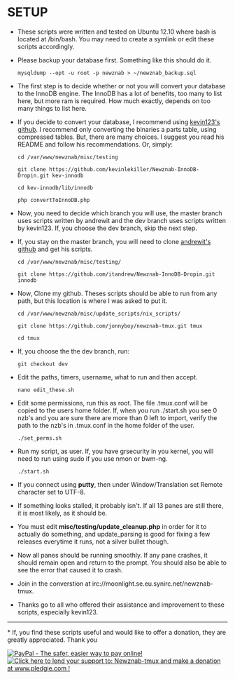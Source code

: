 # SETUP

 * These scripts were written and tested on Ubuntu 12.10 where bash is located at /bin/bash. You may need to create a symlink or edit these scripts accordingly.

 * Please backup your database first. Something like this should do it.

    `mysqldump --opt -u root -p newznab > ~/newznab_backup.sql`



 * The first step is to decide whether or not you will convert your database to the InnoDB engine. The InnoDB has a lot of benefits, too many to list here, but more ram is required. How much exactly, depends on too many things to list here.

 * If you decide to convert your database, I recommend using [kevin123's github](https://github.com/kevinlekiller/Newznab-Barracuda.git). I recommend only converting the binaries a parts table, using compressed tables. But, there are many choices. I suggest you read his README and follow his recommendations. Or, simply:

    `cd /var/www/newznab/misc/testing`
 
    `git clone https://github.com/kevinlekiller/Newznab-InnoDB-Dropin.git kev-innodb`

    `cd kev-innodb/lib/innodb`

    `php convertToInnoDB.php`



 * Now, you need to decide which branch you will use, the master branch uses scripts written by andrewit and the dev branch uses scripts written by kevin123. If, you choose the dev branch, skip the next step.

 * If, you stay on the master branch, you will need to clone [andrewit's github](https://github.com/itandrew/Newznab-InnoDB-Dropin.git) and get his scripts.

    `cd /var/www/newznab/misc/testing/`
    
    `git clone https://github.com/itandrew/Newznab-InnoDB-Dropin.git innodb`
    


 * Now, Clone my github. Theses scripts should be able to run from any path, but this location is where I was asked to put it.

    `cd /var/www/newznab/misc/update_scripts/nix_scripts/`
    
    `git clone https://github.com/jonnyboy/newznab-tmux.git tmux`
    
    `cd tmux`
    


 * If, you choose the the dev branch, run:

    `git checkout dev`



 * Edit the paths, timers, username, what to run and then accept.

    `nano edit_these.sh`



 * Edit some permissions, run this as root. The file .tmux.conf will be copied to the users home folder. If, when you run ./start.sh you see 0 nzb's and you are sure there are more than 0 left to import, verify the path to the nzb's in .tmux.conf in the home folder of the user.

    `./set_perms.sh`



 * Run my script, as user. If, you have grsecurity in you kernel, you will need to run using sudo if you use nmon or bwm-ng.

    `./start.sh`

    

 * If you connect using **putty**, then under Window/Translation set Remote character set to UTF-8.

 * If something looks stalled, it probably isn't. If all 13 panes are still there, it is most likely, as it should be.
 
 * You must edit **misc/testing/update_cleanup.php** in order for it to actually do something, and update_parsing is good for fixing a few releases everytime it runs, not a silver bullet though.

 * Now all panes should be running smoothly. If any pane crashes, it should remain open and return to the prompt. You should also be able to see the error that caused it to crash.

 * Join in the converstion at irc://moonlight.se.eu.synirc.net/newznab-tmux.




 * Thanks go to all who offered their assistance and improvement to these scripts, especially kevin123.

<hr>
 * If, you find these scripts useful and would like to offer a donation, they are greatly appreciated. Thank you

<a href="https://www.paypal.com/cgi-bin/webscr?cmd=_s-xclick&hosted_button_id=N4AJV5FHZDBFE"><img src="https://www.paypal.com/en_US/i/btn/btn_donateCC_LG.gif" alt="PayPal - The safer, easier way to pay online!" /></a><a href='http://www.pledgie.com/campaigns/18980'><img alt='Click here to lend your support to: Newznab-tmux and make a donation at www.pledgie.com !' src='http://www.pledgie.com/campaigns/18980.png?skin_name=chrome' border='0' /></a>
